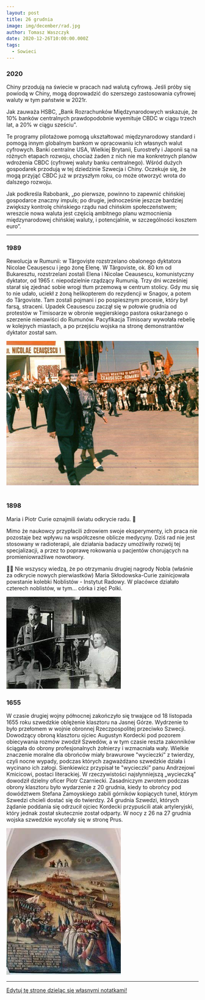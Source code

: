 ```yaml
---
layout: post
title: 26 grudnia
image: img/december/rad.jpg
author: Tomasz Waszczyk
date: 2020-12-26T10:00:00.000Z
tags:
  - Sowieci
---
```


### 2020

Chiny przodują na świecie w pracach nad walutą cyfrową. Jeśli próby się powiodą w Chiny, mogą doprowadzić do szerszego zastosowania cyfrowej waluty w tym państwie w 2021r.

Jak zauważa HSBC, „Bank Rozrachunków Międzynarodowych wskazuje, że 10% banków centralnych prawdopodobnie wyemituje CBDC w ciągu trzech lat, a 20% w ciągu sześciu".

Te programy pilotażowe pomogą ukształtować międzynarodowy standard i pomogą innym globalnym bankom w opracowaniu ich własnych walut cyfrowych. Banki centralne USA, Wielkiej Brytanii, Eurostrefy i Japonii są na różnych etapach rozwoju, chociaż żaden z nich nie ma konkretnych planów wdrożenia CBDC (cyfrowej waluty banku centralnego). Wśród dużych gospodarek przodują w tej dziedzinie Szwecja i Chiny. Oczekuje się, że mogą przyjąć CBDC już w przyszłym roku, co może otworzyć wrota do dalszego rozwoju.

Jak podkreśla Rabobank, „po pierwsze, powinno to zapewnić chińskiej gospodarce znaczny impuls; po drugie, jednocześnie jeszcze bardziej zwiększy kontrolę chińskiego rządu nad chińskim społeczeństwem; wreszcie nowa waluta jest częścią ambitnego planu wzmocnienia międzynarodowej chińskiej waluty, i potencjalnie, w szczególności kosztem euro”.

---

### 1989

Rewolucja w Rumunii: w Târgoviște rozstrzelano obalonego dyktatora Nicolae Ceaușescu i jego żonę Elenę.
W Târgoviste, ok. 80 km od Bukaresztu, rozstrzelani zostali Elena i Nicolae Ceausescu, komunistyczny dyktator, od 1965 r. niepodzielnie rządzący Rumunią. Trzy dni wcześniej starał się zjednać sobie wrogi tłum przemową w centrum stolicy. Gdy mu się to nie udało, uciekł z żoną helikopterem do rezydencji w Snagov, a potem do Târgoviste. Tam zostali pojmani i po pospiesznym procesie, który był farsą, straceni. Upadek Ceausescu zaczął się w połowie grudnia od protestów w Timisoarze w obronie węgierskiego pastora oskarżanego o szerzenie nienawiści do Rumunów. Pacyfikacja Timisoary wywołała rebelię w kolejnych miastach, a po przejściu wojska na stronę demonstrantów dyktator został sam.

<img src="./img/december/rumunia.jpg"><br><br>

### 1898

Maria i Piotr Curie oznajmili światu odkrycie radu. 🎉

Mimo że naukowcy przypłacili zdrowiem swoje eksperymenty, ich praca nie pozostaje bez wpływu na współczesne oblicze medycyny. Dziś rad nie jest stosowany w radioterapii, ale działania badaczy umożliwiły rozwój tej specjalizacji, a przez to poprawę rokowania u pacjentów chorujących na promieniowrażliwe nowotwory.

💁‍♂️ Nie wszyscy wiedzą, że po otrzymaniu drugiej nagrody Nobla (właśnie za odkrycie nowych pierwiastków) Maria Skłodowska-Curie zainicjowała powstanie kolebki Noblistów - Instytut Radowy. W placówce działało czterech noblistów, w tym... córka i zięć Polki.

<img src="./img/december/rad.jpg"/><br>

### 1655

W czasie drugiej wojny północnej zakończyło się trwające od 18 listopada 1655 roku szwedzkie oblężenie klasztoru na Jasnej Górze.
Wydrzenie to było przełomem w wojnie obronnej Rzeczpospolitej przeciwko Szwecji.
Dowodzący obroną klasztoru ojciec Augustyn Kordecki pod pozorem obiecywania rozmów zwodził Szwedów, a w tym czasie reszta zakonników ściągała do obrony profesjonalnych żołnierzy i wzmacniała wały.
Wielkie znaczenie moralne dla obrońców miały brawurowe "wycieczki” z twierdzy, czyli nocne wypady, podczas których zagważdżano szwedzkie działa i wycinano ich załogi.
Sienkiewicz przypisał te "wycieczki” panu Andrzejowi Kmicicowi, postaci literackiej. W rzeczywistości najsłynniejszą „wycieczką” dowodził dzielny oficer Piotr Czarniecki.
Zasadniczym zwrotem podczas obrony klasztoru było wydarzenie z 20 grudnia, kiedy to obrońcy pod dowództwem Stefana Zamoyskiego zabili górników kopiących tunel, którym Szwedzi chcieli dostać się do twierdzy. 24 grudnia Szwedzi, których żądanie poddania się odrzucił ojciec Kordecki przypuścili atak artyleryjski, który jednak został skutecznie został odparty.
W nocy z 26 na 27 grudnia wojska szwedzkie wycofały się w stronę Prus.

<img src="./img/december/jasnagora.jpg"/><br>

---

<a href="https://github.com/TomaszWaszczyk/historia.waszczyk.com/edit/master/src/content/december-26.md" target="_blank">Edytuj tę stronę dzieląc się własnymi notatkami!</a>
